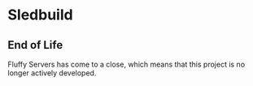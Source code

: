 # Sledbuild
## End of Life
Fluffy Servers has come to a close, which means that this project is no longer actively developed.
